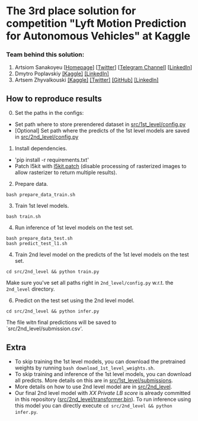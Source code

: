 # The 3rd place solution for competition "Lyft Motion Prediction for Autonomous Vehicles" at Kaggle

### Team behind this solution:
1. Artsiom Sanakoyeu [[Homepage](https://gdude.de)] [[Twitter](https://twitter.com/artsiom_s)] [[Telegram Channel](https://t.me/gradientdude)] [[LinkedIn](https://www.linkedin.com/in/sanakoev)]
2. Dmytro Poplavskiy [[Kaggle]](https://www.kaggle.com/dmytropoplavskiy) [[LinkedIn]](https://www.linkedin.com/in/dmytropoplavskiy/)
3. Artsem Zhyvalkouski [[Kaggle]](https://www.kaggle.com/aruchomu) [[Twitter]](https://twitter.com/artem_aruchomu) [[GitHub]](https://github.com/heartkilla) [[LinkedIn]](https://www.linkedin.com/in/zhyvalkouski/)

## How to reproduce results
0. Set the paths in the configs:
  - Set path where to store prerendered dataset in [src/1st_level/config.py](src/1st_level/config.py)
  - [Optional] Set path where the predicts of the 1st level models are saved in [src/2nd_level/config.py](src/2nd_level/config.py)

1. Install dependencies. 
  - 'pip install -r requirements.txt'
  - Patch l5kit with [l5kit.patch](l5kit.patch) (disable processing of rasterized images to allow rasterizer to return multiple results).

2. Prepare data.
```
bash prepare_data_train.sh
```
3. Train 1st level models.
```
bash train.sh
```
4. Run inference of 1st level models on the test set.
```
bash prepare_data_test.sh
bash predict_test_l1.sh
```
4. Train 2nd level model on the predicts of the 1st level models on the test set.
```
cd src/2nd_level && python train.py
```
Make sure you've set all paths right in `2nd_level/config.py` w.r.t. the `2nd_level` directory.

6. Predict on the test set using the 2nd level model.
```
cd src/2nd_level && python infer.py
```

The file witn final predictions will be saved to `src/2nd_level/submission.csv'.

## Extra
- To skip training the 1st level models, you can download the pretrained weights by running `bash download_1st_level_weights.sh`.
- To skip training and inference of the 1st level models, you can download all predicts. More details on this are in [src/1st_level/submissions](src/1st_level/submissions).
- More details on how to use 2nd level model are in [src/2nd_level](src/2nd_level).
- Our final 2nd level model with *XX Private LB score* is already committed in this repository ([src/2nd_level/transformer.bin](src/2nd_level/transformer.bin)). To run inference using this model you can directly execute `cd src/2nd_level && python infer.py`.

